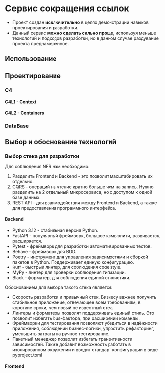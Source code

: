 # Сервис сокращения ссылок
+ Проект создан **исключительно** в целях демонстрации навыков проектирования и разработки.
+ Данный сервис **можно сделать сильно проще**, используя меньше технологий и подходов разработки, но в данном случае раздувание проекта преднамеренное.

## Использование

## Проектирование


### C4

#### C4L1 - Context

#### C4L2 - Containers

### DataBase

## Выбор и обоснование технологий

### Выбор стека для разработки

Для соблюдения NFR нам необходимо:
1. Разделить Frontend и Backend - это позволит масштабировать их отдельно.
2. CQRS - операций на чтение кратно больше чем на запись. Нужно разделить на 2 отдельный микросервиса, но с доступом к одной базе данных.
3. REST API - для взаимодействия между Frontend и Backend, а также для предоставления программного интерфейса.

#### Backend

* Python 3.12 - стабильная версия Python. 
* FastAPI - популярный фреймворк, большое комьюнити, развивается, расширяется. 
* Pytest - фреймворк для разработки автоматизированных тестов.
* Behave - фреймворк для BDD.
* Poetry - инструмент для управления зависимостями и сборкой пакетов в Python. Поддерживает единую конфигурацию.
* Ruff - быстрый линтер, для соблюдения code style.
* MyPy - линтер для проверки соблюдения типизации.
* Black - форматер, для соблюдения единой стилистики.

Обоснованием для выбора такого стека является:
+ Скорость разработки и привычный стек. 
Бизнесу важнее получить стабильное приложение, отвечающее всем требованиям, 
в короткие сроки, чем новый не известный стек.
+ Линтеры и форматеры позволят поддерживать единый стиль. Это позволит избегать bus-фактора, при расширении команды.
+ Фреймворки для тестирования позволяют убедиться в надёжности приложения, 
соблюдении бизнес-логики, упростить рефакторинг, уменьшить затраты на ручное тестирование.
+ Пакетный менеджер позволит избегать транзитивности зависимостей. 
Также добавит возможность работать в изолированном окружении и вводит стандарт конфигурации в виде pyproject.toml

#### Frontend
